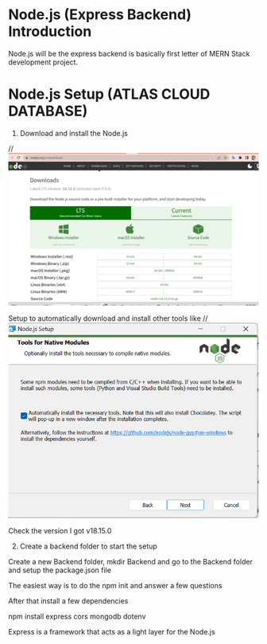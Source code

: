 # Node.js (Express Backend) Introduction
Node.js will be the express backend is basically first letter of MERN Stack development project.

# Node.js Setup (ATLAS CLOUD DATABASE)

1.	Download and install the Node.js


//![Download and Install Nodejs](https://raw.githubusercontent.com/jitendrasoni/MERNStack/main/Setup/NODE_JS/images/001%20Download%20Nodejs.png)

Setup to automatically download and install other tools like 
//![Install Chcho](https://raw.githubusercontent.com/jitendrasoni/MERNStack/main/Setup/NODE_JS/images/002%20Selectin%20Automatically%20install%20required%20tools%20it%20will%20download%20chocolatey.png)

Check the version 
I got v18.15.0

2.	Create a backend folder to start the setup


Create a new Backend folder, mkdir Backend and go to the Backend folder and setup the package.json file

The easiest way is to do the npm init and answer a few questions

After that install a few dependencies 

npm install express cors mongodb dotenv

Express is a framework that acts as a light layer for the Node.js



